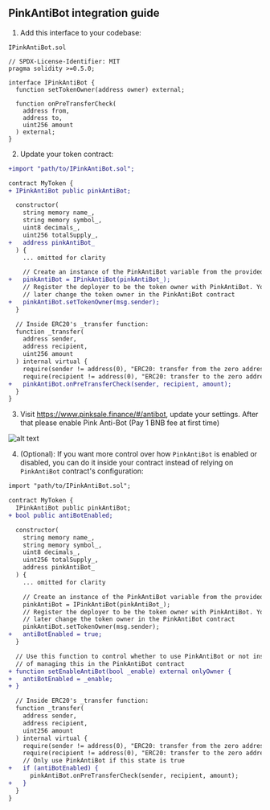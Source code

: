 ## PinkAntiBot integration guide

1. Add this interface to your codebase:

`IPinkAntiBot.sol`
```solidity
// SPDX-License-Identifier: MIT
pragma solidity >=0.5.0;

interface IPinkAntiBot {
  function setTokenOwner(address owner) external;

  function onPreTransferCheck(
    address from,
    address to,
    uint256 amount
  ) external;
}
```

2. Update your token contract:

```diff
+import "path/to/IPinkAntiBot.sol";

contract MyToken {
+ IPinkAntiBot public pinkAntiBot;

  constructor(
    string memory name_,
    string memory symbol_,
    uint8 decimals_,
    uint256 totalSupply_,
+   address pinkAntiBot_ 
  ) {
    ... omitted for clarity

    // Create an instance of the PinkAntiBot variable from the provided address
+   pinkAntiBot = IPinkAntiBot(pinkAntiBot_);
    // Register the deployer to be the token owner with PinkAntiBot. You can
    // later change the token owner in the PinkAntiBot contract
+   pinkAntiBot.setTokenOwner(msg.sender);
  }

  // Inside ERC20's _transfer function:
  function _transfer(
    address sender,
    address recipient,
    uint256 amount
  ) internal virtual {
    require(sender != address(0), "ERC20: transfer from the zero address");
    require(recipient != address(0), "ERC20: transfer to the zero address");
+   pinkAntiBot.onPreTransferCheck(sender, recipient, amount);
  }
}
```

3. Visit https://www.pinksale.finance/#/antibot, update your settings. After that please enable Pink Anti-Bot (Pay 1 BNB fee at first time)

![alt text](https://github.com/pinkmoonfinance/pink-antibot-guide/blob/main/pink-anti-bot-dashboard.png)

4. (Optional): If you want more control over how `PinkAntiBot` is enabled or disabled, you can do it inside your contract instead of relying on `PinkAntiBot` contract's configuration:


```diff
import "path/to/IPinkAntiBot.sol";

contract MyToken {
  IPinkAntiBot public pinkAntiBot;
+ bool public antiBotEnabled;

  constructor(
    string memory name_,
    string memory symbol_,
    uint8 decimals_,
    uint256 totalSupply_,
    address pinkAntiBot_ 
  ) {
    ... omitted for clarity

    // Create an instance of the PinkAntiBot variable from the provided address
    pinkAntiBot = IPinkAntiBot(pinkAntiBot_);
    // Register the deployer to be the token owner with PinkAntiBot. You can
    // later change the token owner in the PinkAntiBot contract
    pinkAntiBot.setTokenOwner(msg.sender);
+   antiBotEnabled = true;
  }

  // Use this function to control whether to use PinkAntiBot or not instead
  // of managing this in the PinkAntiBot contract
+ function setEnableAntiBot(bool _enable) external onlyOwner {
+   antiBotEnabled = _enable;
+ }

  // Inside ERC20's _transfer function:
  function _transfer(
    address sender,
    address recipient,
    uint256 amount
  ) internal virtual {
    require(sender != address(0), "ERC20: transfer from the zero address");
    require(recipient != address(0), "ERC20: transfer to the zero address");
    // Only use PinkAntiBot if this state is true
+   if (antiBotEnabled) {
      pinkAntiBot.onPreTransferCheck(sender, recipient, amount);
+   }
  }
}
```

